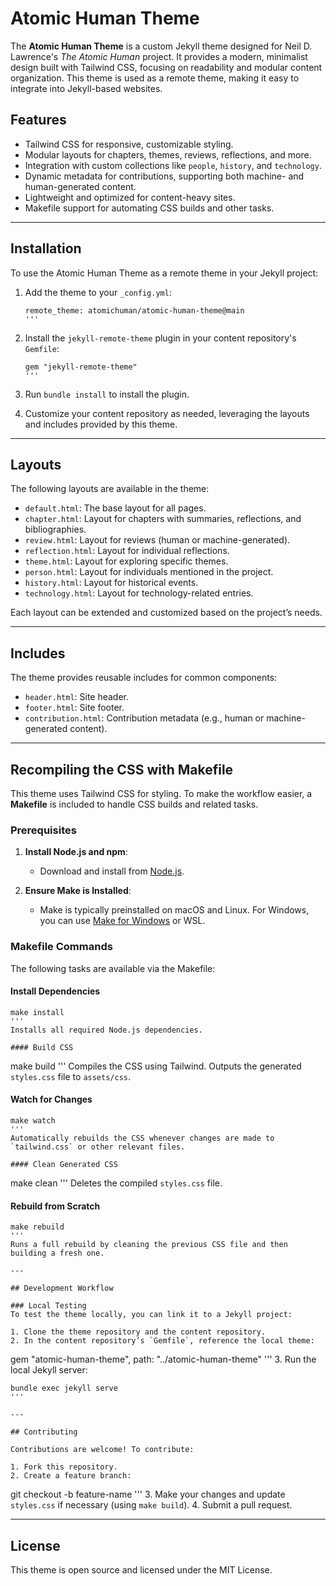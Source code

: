 # Atomic Human Theme

The **Atomic Human Theme** is a custom Jekyll theme designed for Neil D. Lawrence's *The Atomic Human* project. It provides a modern, minimalist design built with Tailwind CSS, focusing on readability and modular content organization. This theme is used as a remote theme, making it easy to integrate into Jekyll-based websites.

## Features

- Tailwind CSS for responsive, customizable styling.
- Modular layouts for chapters, themes, reviews, reflections, and more.
- Integration with custom collections like `people`, `history`, and `technology`.
- Dynamic metadata for contributions, supporting both machine- and human-generated content.
- Lightweight and optimized for content-heavy sites.
- Makefile support for automating CSS builds and other tasks.

---

## Installation

To use the Atomic Human Theme as a remote theme in your Jekyll project:

1. Add the theme to your `_config.yml`:
   ```
   remote_theme: atomichuman/atomic-human-theme@main
   '''

2. Install the `jekyll-remote-theme` plugin in your content repository's `Gemfile`:
   ```
   gem "jekyll-remote-theme"
   '''

3. Run `bundle install` to install the plugin.

4. Customize your content repository as needed, leveraging the layouts and includes provided by this theme.

---

## Layouts

The following layouts are available in the theme:

- `default.html`: The base layout for all pages.
- `chapter.html`: Layout for chapters with summaries, reflections, and bibliographies.
- `review.html`: Layout for reviews (human or machine-generated).
- `reflection.html`: Layout for individual reflections.
- `theme.html`: Layout for exploring specific themes.
- `person.html`: Layout for individuals mentioned in the project.
- `history.html`: Layout for historical events.
- `technology.html`: Layout for technology-related entries.

Each layout can be extended and customized based on the project’s needs.

---

## Includes

The theme provides reusable includes for common components:

- `header.html`: Site header.
- `footer.html`: Site footer.
- `contribution.html`: Contribution metadata (e.g., human or machine-generated content).

---

## Recompiling the CSS with Makefile

This theme uses Tailwind CSS for styling. To make the workflow easier, a **Makefile** is included to handle CSS builds and related tasks.

### Prerequisites

1. **Install Node.js and npm**:
   - Download and install from [Node.js](https://nodejs.org/).

2. **Ensure Make is Installed**:
   - Make is typically preinstalled on macOS and Linux. For Windows, you can use [Make for Windows](http://gnuwin32.sourceforge.net/packages/make.htm) or WSL.

### Makefile Commands

The following tasks are available via the Makefile:

#### Install Dependencies
```
make install
'''
Installs all required Node.js dependencies.

#### Build CSS
```
make build
'''
Compiles the CSS using Tailwind. Outputs the generated `styles.css` file to `assets/css`.

#### Watch for Changes
```
make watch
'''
Automatically rebuilds the CSS whenever changes are made to `tailwind.css` or other relevant files.

#### Clean Generated CSS
```
make clean
'''
Deletes the compiled `styles.css` file.

#### Rebuild from Scratch
```
make rebuild
'''
Runs a full rebuild by cleaning the previous CSS file and then building a fresh one.

---

## Development Workflow

### Local Testing
To test the theme locally, you can link it to a Jekyll project:

1. Clone the theme repository and the content repository.
2. In the content repository’s `Gemfile`, reference the local theme:
   ```
   gem "atomic-human-theme", path: "../atomic-human-theme"
   '''
3. Run the local Jekyll server:
   ```
   bundle exec jekyll serve
   '''

---

## Contributing

Contributions are welcome! To contribute:

1. Fork this repository.
2. Create a feature branch:
   ```
   git checkout -b feature-name
   '''
3. Make your changes and update `styles.css` if necessary (using `make build`).
4. Submit a pull request.

---

## License

This theme is open source and licensed under the MIT License.

